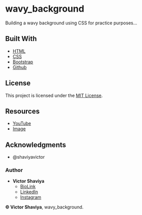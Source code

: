 # wavy_background
Building a wavy background using CSS for practice purposes...
         
<!-- <img src="#" width="600" height="350" alt="">              -->

## Built With

* [HTML](https://developer.mozilla.org/en-US/docs/Web/HTML)        
* [CSS](https://developer.mozilla.org/en-US/docs/Web/css)             
* [Bootstrap](https://getbootstrap.com/docs/5.2/getting-started/introduction/)                 
* [Github](https://github.com/ShaviyaVictor/shaviya)

## License

This project is licensed under the [MIT License](https://github.com/ShaviyaVictor/wavy_background/blob/main/LICENSE).           

## Resources
- [YouTube](https://www.youtube.com/watch?v=9kkEMHatgZ0)                  
- [Image](https://drive.google.com/file/d/0BwYz-YrEienXMUQtMXJsUV9jTHc/view?resourcekey=0-GqPBz2r9cZAFjUkiHY_WRg)                  

## Acknowledgments

* @shaviyavictor

### Author

* **Victor Shaviya**        
  - [BioLink](https://bio.link/shaviya)       
  - [LinkedIn](https://www.linkedin.com/in/ShaviyaVictor/)          
  - [Instagram](https://www.instagram.com/shaviyavictor/)        
  
  
**© Victor Shaviya**, wavy_background.